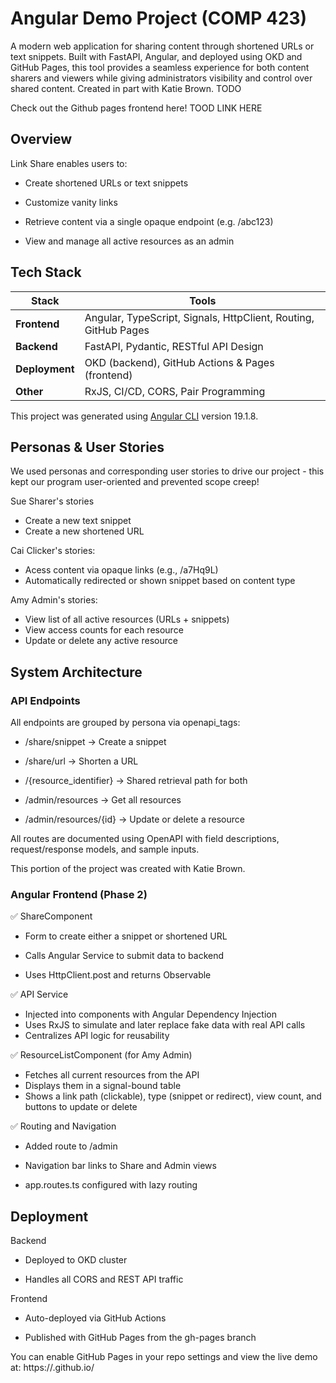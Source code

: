 # Angular Demo Project (COMP 423)

A modern web application for sharing content through shortened URLs or text snippets. Built with FastAPI, Angular, and deployed using OKD and GitHub Pages, this tool provides a seamless experience for both content sharers and viewers while giving administrators visibility and control over shared content. Created in part with Katie Brown. TODO

Check out the Github pages frontend here! TOOD LINK HERE

## Overview

Link Share enables users to:

* Create shortened URLs or text snippets

* Customize vanity links

* Retrieve content via a single opaque endpoint (e.g. /abc123)

* View and manage all active resources as an admin

## Tech Stack

| Stack          | Tools                                                           |
| -------------- | --------------------------------------------------------------- |
| **Frontend**   | Angular, TypeScript, Signals, HttpClient, Routing, GitHub Pages |
| **Backend**    | FastAPI, Pydantic, RESTful API Design                           |
| **Deployment** | OKD (backend), GitHub Actions & Pages (frontend)                |
| **Other**      | RxJS, CI/CD, CORS, Pair Programming                             |


This project was generated using [Angular CLI](https://github.com/angular/angular-cli) version 19.1.8.

## Personas & User Stories

We used personas and corresponding user stories to drive our project - this kept our program user-oriented and prevented scope creep!

Sue Sharer's stories
* Create a new text snippet
* Create a new shortened URL

Cai Clicker's stories:
* Acess content via opaque links (e.g., /a7Hq9L)
* Automatically redirected or shown snippet based on content type
  
Amy Admin's stories:
* View list of all active resources (URLs + snippets)
* View access counts for each resource
* Update or delete any active resource

## System Architecture

### API Endpoints
All endpoints are grouped by persona via openapi_tags:

* /share/snippet → Create a snippet

* /share/url → Shorten a URL

* /{resource_identifier} → Shared retrieval path for both

* /admin/resources → Get all resources

* /admin/resources/{id} → Update or delete a resource

All routes are documented using OpenAPI with field descriptions, request/response models, and sample inputs.

This portion of the project was created with Katie Brown.

### Angular Frontend (Phase 2)

✅ ShareComponent
* Form to create either a snippet or shortened URL

* Calls Angular Service to submit data to backend

* Uses HttpClient.post and returns Observable<string>


✅ API Service
* Injected into components with Angular Dependency Injection
* Uses RxJS to simulate and later replace fake data with real API calls
* Centralizes API logic for reusability

✅ ResourceListComponent (for Amy Admin)
* Fetches all current resources from the API
* Displays them in a signal-bound table
* Shows a link path (clickable), type (snippet or redirect), view count, and buttons to update or delete

✅ Routing and Navigation
* Added route to /admin

* Navigation bar links to Share and Admin views

* app.routes.ts configured with lazy routing


## Deployment

Backend
* Deployed to OKD cluster

* Handles all CORS and REST API traffic

Frontend
* Auto-deployed via GitHub Actions

* Published with GitHub Pages from the gh-pages branch
  

You can enable GitHub Pages in your repo settings and view the live demo at: https://<your-username>.github.io/<your-repo-name>
